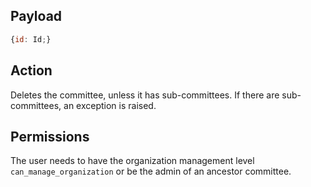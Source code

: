 ## Payload
```js
{id: Id;}
```

## Action
Deletes the committee, unless it has sub-committees.
If there are sub-committees, an exception is raised.

## Permissions
The user needs to have the organization management level `can_manage_organization` or be the admin of an ancestor committee.
